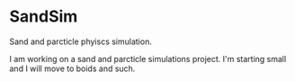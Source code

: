 # SandSim
Sand and parcticle phyiscs simulation.

I am working on a sand and parcticle simulations project.
I'm starting small and I will move to boids and such.
